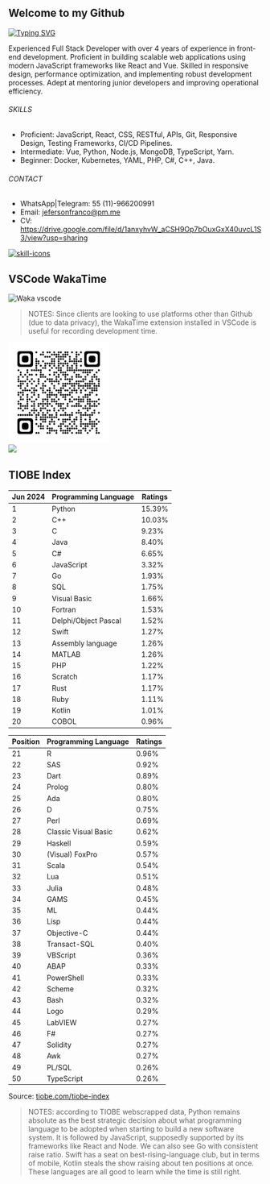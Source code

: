 ## Welcome to my Github

[![Typing SVG](https://readme-typing-svg.demolab.com/?lines=React;Node.js;Python;English;Spanish;Portuguese;Scan+QR+Code;Add+me+on+LinkedIn)](https://github.com/jeferson-franco)

Experienced Full Stack Developer with over 4 years of experience in front-end development. Proficient in building scalable web applications using modern JavaScript frameworks like React and Vue. Skilled in responsive design, performance optimization, and implementing robust development processes. Adept at mentoring junior developers and improving operational efficiency.

###### SKILLS

- Proficient: JavaScript, React, CSS, RESTful, APIs, Git, Responsive Design, Testing Frameworks, CI/CD Pipelines.
- Intermediate: Vue, Python, Node.js, MongoDB, TypeScript, Yarn.
- Beginner: Docker, Kubernetes, YAML, PHP, C#, C++, Java.

###### CONTACT

- WhatsApp|Telegram: 55 (11)-966200991
- Email: jefersonfranco@pm.me
- CV: https://drive.google.com/file/d/1anxyhvW_aCSH9Op7bOuxGxX40uvcL1S3/view?usp=sharing

<p align="left">
  <a href="https://skillicons.dev">
    <img src="https://skillicons.dev/icons?i=git,js,kubernetes,linux,materialui,nodejs,py,react,sass,vscode&perline=6&theme=light" alt="skill-icons" title="git, js, kubernetes, linux, materialui, nodejs, py, react, sass, vscode"/>
  </a>
</p>

## VSCode WakaTime

![Waka vscode](https://wakatime.com/share/@328ec2d1-7a5b-47b2-8ff2-1d3c2f9fa1a9/ae7a4b23-a486-4c32-9402-e4147d7dfac8.svg)

> NOTES: Since clients are looking to use platforms other than Github (due to data privacy), the WakaTime extension installed in VSCode is useful for recording development time.

<img src="./qrcode.png" alt="qrcode-linkedin" min-width="200rem" max-width="200rem" width="200rem" align="justify" onerror="this.onerror=null; this.src='./qrcode.svg';">

<div dir="auto">
  <a href="https://github.com/jeferson-franco"></a>
  <a href="https://www.linkedin.com/in/jefersonfranco/" alt="jefe-linkedin">
    <img style="max-width: 100%;" src="https://img.shields.io/badge/-Linkedin-6610F2?style=for-the-badge&logo=Linkedin&logoColor=FFFFFF&link=https://www.linkedin.com/in/jefersonfranco/">
  </a>

## TIOBE Index

<!-- TIOBE_TABLE_START -->

| Jun 2024 | Programming Language | Ratings |
| -------- | -------------------- | ------- |
| 1        | Python               | 15.39%  |
| 2        | C++                  | 10.03%  |
| 3        | C                    | 9.23%   |
| 4        | Java                 | 8.40%   |
| 5        | C#                   | 6.65%   |
| 6        | JavaScript           | 3.32%   |
| 7        | Go                   | 1.93%   |
| 8        | SQL                  | 1.75%   |
| 9        | Visual Basic         | 1.66%   |
| 10       | Fortran              | 1.53%   |
| 11       | Delphi/Object Pascal | 1.52%   |
| 12       | Swift                | 1.27%   |
| 13       | Assembly language    | 1.26%   |
| 14       | MATLAB               | 1.26%   |
| 15       | PHP                  | 1.22%   |
| 16       | Scratch              | 1.17%   |
| 17       | Rust                 | 1.17%   |
| 18       | Ruby                 | 1.11%   |
| 19       | Kotlin               | 1.01%   |
| 20       | COBOL                | 0.96%   |

| Position | Programming Language | Ratings |
| -------- | -------------------- | ------- |
| 21       | R                    | 0.96%   |
| 22       | SAS                  | 0.92%   |
| 23       | Dart                 | 0.89%   |
| 24       | Prolog               | 0.80%   |
| 25       | Ada                  | 0.80%   |
| 26       | D                    | 0.75%   |
| 27       | Perl                 | 0.69%   |
| 28       | Classic Visual Basic | 0.62%   |
| 29       | Haskell              | 0.59%   |
| 30       | (Visual) FoxPro      | 0.57%   |
| 31       | Scala                | 0.54%   |
| 32       | Lua                  | 0.51%   |
| 33       | Julia                | 0.48%   |
| 34       | GAMS                 | 0.45%   |
| 35       | ML                   | 0.44%   |
| 36       | Lisp                 | 0.44%   |
| 37       | Objective-C          | 0.44%   |
| 38       | Transact-SQL         | 0.40%   |
| 39       | VBScript             | 0.36%   |
| 40       | ABAP                 | 0.33%   |
| 41       | PowerShell           | 0.33%   |
| 42       | Scheme               | 0.32%   |
| 43       | Bash                 | 0.32%   |
| 44       | Logo                 | 0.29%   |
| 45       | LabVIEW              | 0.27%   |
| 46       | F#                   | 0.27%   |
| 47       | Solidity             | 0.27%   |
| 48       | Awk                  | 0.27%   |
| 49       | PL/SQL               | 0.26%   |
| 50       | TypeScript           | 0.26%   |

<!-- TIOBE_TABLE_END -->

Source: [tiobe.com/tiobe-index](https://www.tiobe.com/tiobe-index/)

> NOTES: according to TIOBE webscrapped data, Python remains absolute as the best strategic decision about what programming language to be adopted when starting to build a new software system. It is followed by JavaScript, supposedly supported by its frameworks like React and Node. We can also see Go with consistent raise ratio. Swift has a seat on best-rising-language club, but in terms of mobile, Kotlin steals the show raising about ten positions at once. These languages are all good to learn while the time is still right.

</div>

